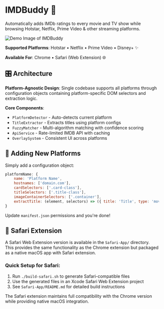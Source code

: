 # IMDBuddy 🎥

Automatically adds IMDb ratings to every movie and TV show while browsing Hotstar, Netflix, Prime Video & other streaming platforms.

![Demo Image of IMDBuddy](./images/demo.png)

**Supported Platforms**: Hotstar • Netflix • Prime Video • Disney+ ✨

**Available For**: Chrome • Safari (Web Extension) 🌐

## 🎛️ Architecture

**Platform-Agnostic Design**: Single codebase supports all platforms through configuration objects containing platform-specific DOM selectors and extraction logic.

**Core Components**:
- `PlatformDetector` - Auto-detects current platform
- `TitleExtractor` - Extracts titles using platform configs
- `FuzzyMatcher` - Multi-algorithm matching with confidence scoring
- `ApiService` - Rate-limited IMDB API with caching
- `OverlaySystem` - Consistent UI across platforms

## 🔧 Adding New Platforms

Simply add a configuration object:

```javascript
platformName: {
    name: 'Platform Name',
    hostnames: ['domain.com'],
    cardSelectors: ['.card-class'],
    titleSelectors: ['.title-class'],
    imageContainerSelectors: ['.container'],
    extractTitle: (element, selectors) => ({ title: 'Title', type: 'movie' })
}
```

Update `manifest.json` permissions and you're done!

## 🦆 Safari Extension

A Safari Web Extension version is available in the `Safari-App/` directory. This provides the same functionality as the Chrome extension but packaged as a native macOS app with Safari extension.

### Quick Setup for Safari:
1. Run `./build-safari.sh` to generate Safari-compatible files
2. Use the generated files in an Xcode Safari Web Extension project
3. See `Safari-App/README.md` for detailed build instructions

The Safari extension maintains full compatibility with the Chrome version while providing native macOS integration.
